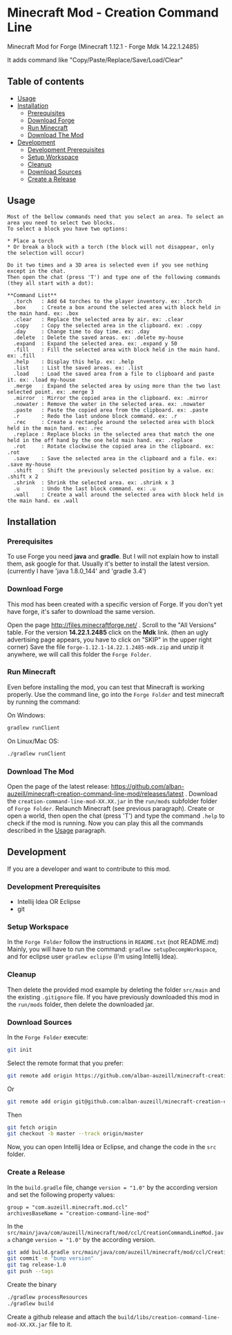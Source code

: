 # Minecraft Mod - Creation Command Line

Minecraft Mod for Forge (Minecraft 1.12.1 - Forge Mdk 14.22.1.2485)

It adds command like "Copy/Paste/Replace/Save/Load/Clear"

## Table of contents

  * [Usage](#usage)
  * [Installation](#installation)
    * [Prerequisites](#prerequisites)
    * [Download Forge](#download-forge)
    * [Run Minecraft](#run-minecraft)
    * [Download The Mod](#download-the-mod)
  * [Development](#development)
    * [Development Prerequisites](#development-prerequisites)
    * [Setup Workspace](#setup-workspace)
    * [Cleanup](#cleanup)
    * [Download Sources](#download-sources)
    * [Create a Release](#create-a-release)

## Usage

```
Most of the bellow commands need that you select an area. To select an area you need to select two blocks.
To select a block you have two options:

* Place a torch
* Or break a block with a torch (the block will not disappear, only the selection will occur) 

Do it two times and a 3D area is selected even if you see nothing except in the chat.
Then open the chat (press 'T') and type one of the following commands (they all start with a dot):

**Command List**
  .torch   : Add 64 torches to the player inventory. ex: .torch
  .box     : Create a box around the selected area with block held in the main hand. ex: .box
  .clear   : Replace the selected area by air. ex: .clear
  .copy    : Copy the selected area in the clipboard. ex: .copy
  .day     : Change time to day time. ex: .day
  .delete  : Delete the saved areas. ex: .delete my-house
  .expand  : Expand the selected area. ex: .expand y 50
  .fill    : Fill the selected area with block held in the main hand. ex: .fill
  .help    : Display this help. ex: .help
  .list    : List the saved areas. ex: .list
  .load    : Load the saved area from a file to clipboard and paste it. ex: .load my-house
  .merge   : Expand the selected area by using more than the two last selected point. ex: .merge 3
  .mirror  : Mirror the copied area in the clipboard. ex: .mirror
  .nowater : Remove the water in the selected area. ex: .nowater
  .paste   : Paste the copied area from the clipboard. ex: .paste
  .r       : Redo the last undone block command. ex: .r
  .rec     : Create a rectangle around the selected area with block held in the main hand. ex: .rec
  .replace : Replace blocks in the selected area that match the one held in the off hand by the one held main hand. ex: .replace
  .rot     : Rotate clockwise the copied area in the clipboard. ex: .rot
  .save    : Save the selected area in the clipboard and a file. ex: .save my-house
  .shift   : Shift the previously selected position by a value. ex: .shift x 2
  .shrink  : Shrink the selected area. ex: .shrink x 3
  .u       : Undo the last block command. ex: .u
  .wall    : Create a wall around the selected area with block held in the main hand. ex .wall
```

## Installation

### Prerequisites

To use Forge you need **java** and **gradle**. But I will not explain how to install them, ask google for that.
Usually it's better to install the latest version. (currently I have 'java 1.8.0_144' and 'gradle 3.4')

### Download Forge

This mod has been created with a specific version of Forge.
If you don't yet have forge, it's safer to download the same version.

Open the page http://files.minecraftforge.net/ .
Scroll to the "All Versions" table.
For the version **14.22.1.2485** click on the **Mdk** link.
(then an ugly advertising page appears, you have to click on "SKIP" in the upper right corner)
Save the file `forge-1.12.1-14.22.1.2485-mdk.zip` and unzip it anywhere, we will call this folder the `Forge Folder`.

### Run Minecraft

Even before installing the mod, you can test that Minecraft is working properly.
Use the command line, go into the `Forge Folder` and test minecraft by running the command:

On Windows:
```bash
gradlew runClient
```
On Linux/Mac OS:
```bash
./gradlew runClient
```

### Download The Mod

Open the page of the latest release:
https://github.com/alban-auzeill/minecraft-creation-command-line-mod/releases/latest .
Download the `creation-command-line-mod-XX.XX.jar` in the `run/mods` subfolder folder of `Forge Folder`.
Relaunch Minecraft (see previous paragraph).
Create or open a world, then open the chat (press 'T') and type the command `.help` to check if the mod is running.
Now you can play this all the commands described in the [Usage](#usage) paragraph.

## Development

If you are a developer and want to contribute to this mod.

### Development Prerequisites

* Intellij Idea OR Eclipse
* git

### Setup Workspace

In the `Forge Folder` follow the instructions in `README.txt` (not README.md)
Mainly, you will have to run the command: `gradlew setupDecompWorkspace`, and for eclipse user `gradlew eclipse` (I'm using Intellij Idea).

### Cleanup

Then delete the provided mod example by deleting the folder `src/main` and the existing `.gitignore` file.
If you have previously downloaded this mod in the `run/mods` folder, then delete the downloaded jar.

### Download Sources

In the `Forge Folder` execute:
```bash
git init
```
Select the remote format that you prefer:
```bash
git remote add origin https://github.com/alban-auzeill/minecraft-creation-command-line-mod.git
```
Or
```bash
git remote add origin git@github.com:alban-auzeill/minecraft-creation-command-line-mod.git
```
Then
```bash
git fetch origin
git checkout -b master --track origin/master
```

Now, you can open Intellij Idea or Eclipse, and change the code in the `src` folder.

### Create a Release

In the `build.gradle` file, change `version = "1.0"` by the according version and set the following property values:
```properties
group = "com.auzeill.minecraft.mod.ccl"
archivesBaseName = "creation-command-line-mod"
```

In the `src/main/java/com/auzeill/minecraft/mod/ccl/CreationCommandLineMod.java`
change `version = "1.0"` by the according version.

```bash
git add build.gradle src/main/java/com/auzeill/minecraft/mod/ccl/CreationCommandLineMod.java
git commit -m "bump version"
git tag release-1.0
git push --tags
```

Create the binary
```bash
./gradlew processResources
./gradlew build
```

Create a github release and attach the `build/libs/creation-command-line-mod-XX.XX.jar` file to it.

